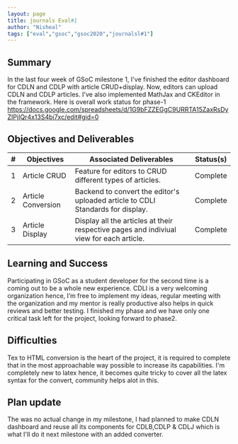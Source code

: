 ```yaml
---
layout: page
title: journals Eval#1
author: "Nisheal"
tags: ["eval","gsoc","gsoc2020","journalsl#1"]
---
```


## Summary

In the last four week of GSoC milestone 1, I've finished the editor dashboard for CDLN and CDLP with article CRUD+display.
Now, editors can upload CDLN and CDLP articles. I've also implemented MathJax and CKEditor in the framework.
Here is overall work status for phase-1
https://docs.google.com/spreadsheets/d/1G9bFZZEGgC9URRTA15ZaxRsDyZIPjIQr4x13S4bi7xc/edit#gid=0

## Objectives and Deliverables

| \#  | Objectives         | Associated Deliverables                                                         | Status(s) |
| --- | ------------------ | ------------------------------------------------------------------------------- | -------- |
| 1   | Article CRUD     | Feature for editors to CRUD different types of articles.                      | Complete      |
| 2   | Article Conversion | Backend to convert the editor's uploaded article to CDLI Standards for display. |  Complete |
| 3   | Article Display    | Display all the articles at their respective pages and indiviual view for each article.| Complete  |

## Learning and Success
Participating in GSoC as a student developer for the second time is a coming out to be a whole new experience. CDLI is a very welcoming organization hence, I’m free to implement my ideas, regular meeting with the organization and my mentor is really productive also helps in quick reviews and better testing.
I finished my phase and we have only one critical task left for the project, looking forward to phase2.

## Difficulties
Tex to HTML conversion is the heart of the project, it is required to complete that in the most approachable way possible to increase its capabilities. 
I'm completely new to latex hence, it becomes quite tricky to cover all the latex syntax for the convert, community helps alot in this.

## Plan update
The was no actual change in my milestone, I had planned to make CDLN dashboard and reuse all its components for CDLB,CDLP & CDLJ which is what I'll do it next milestone with an added converter.
